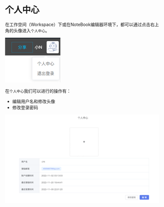 # 个人中心

在工作空间（Workspace）下或在NoteBook编辑器环境下，都可以通过点击右上角的头像进入`个人中心`。

![图 13](../images/%E4%B8%AA%E4%BA%BA%E4%B8%AD%E5%BF%83%E5%85%A5%E5%8F%A3.png)  

在`个人中心`我们可以进行的操作有：

- 编辑用户名和修改头像
- 修改登录密码

![图 14](../images/%E7%BC%96%E8%BE%91%E4%B8%AA%E4%BA%BA%E4%B8%AD%E5%BF%83.png)  
